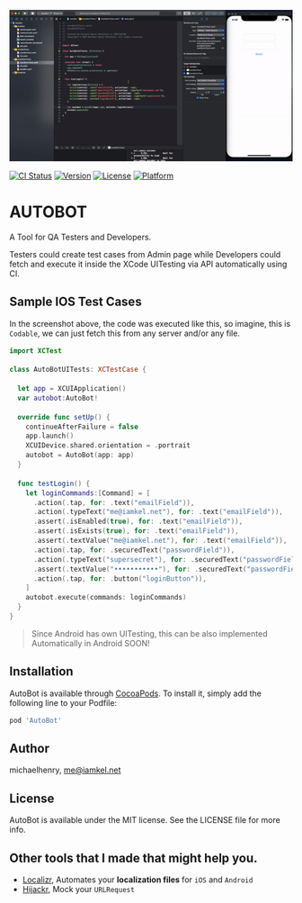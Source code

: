 ![Screenshot](screenshot.gif)

[![CI Status](https://img.shields.io/travis/michaelhenry/AutoBot.svg?style=flat)](https://travis-ci.org/michaelhenry/AutoBot)
[![Version](https://img.shields.io/cocoapods/v/AutoBot.svg?style=flat)](https://cocoapods.org/pods/AutoBot)
[![License](https://img.shields.io/cocoapods/l/AutoBot.svg?style=flat)](https://cocoapods.org/pods/AutoBot)
[![Platform](https://img.shields.io/cocoapods/p/AutoBot.svg?style=flat)](https://cocoapods.org/pods/AutoBot)

# AUTOBOT

A Tool for QA Testers and Developers.

Testers could create test cases from Admin page
while Developers could fetch and execute it inside the XCode UITesting via API automatically using CI.

## Sample IOS Test Cases

In the screenshot above, the code was executed like this, so imagine, this is `Codable`, we can just fetch this from any server and/or any file.

```swift
import XCTest

class AutoBotUITests: XCTestCase {

  let app = XCUIApplication()
  var autobot:AutoBot!

  override func setUp() {
    continueAfterFailure = false
    app.launch()
    XCUIDevice.shared.orientation = .portrait
    autobot = AutoBot(app: app)
  }

  func testLogin() {
    let loginCommands:[Command] = [
      .action(.tap, for: .text("emailField")),
      .action(.typeText("me@iamkel.net"), for: .text("emailField")),
      .assert(.isEnabled(true), for: .text("emailField")),
      .assert(.isExists(true), for: .text("emailField")),
      .assert(.textValue("me@iamkel.net"), for: .text("emailField")),
      .action(.tap, for: .securedText("passwordField")),
      .action(.typeText("supersecret"), for: .securedText("passwordField")),
      .assert(.textValue("•••••••••••"), for: .securedText("passwordField")),
      .action(.tap, for: .button("loginButton")),
    ]
    autobot.execute(commands: loginCommands)
  }
}
```

> Since Android has own UITesting, this can be also implemented Automatically in Android SOON!

## Installation

AutoBot is available through [CocoaPods](https://cocoapods.org). To install
it, simply add the following line to your Podfile:

```ruby
pod 'AutoBot'
```

## Author

michaelhenry, me@iamkel.net

## License

AutoBot is available under the MIT license. See the LICENSE file for more info.


## Other tools that I made that might help you.

- [Localizr](https://github.com/michaelhenry/Localizr), Automates your **localization files** for `iOS` and `Android`
- [Hijackr](https://github.com/michaelhenry/Hijackr), Mock your `URLRequest`

